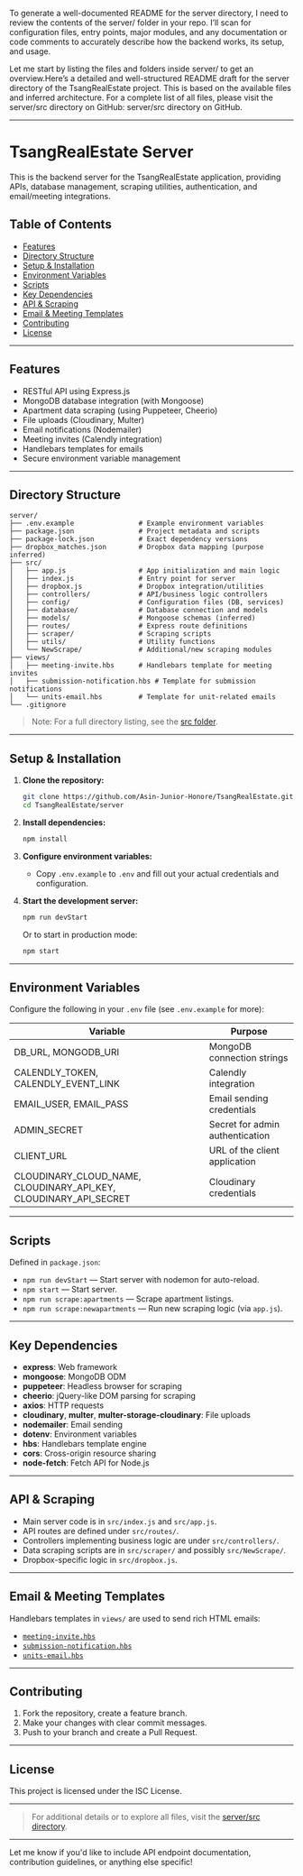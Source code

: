 To generate a well-documented README for the server directory, I need to review the contents of the server/ folder in your repo. I’ll scan for configuration files, entry points, major modules, and any documentation or code comments to accurately describe how the backend works, its setup, and usage.

Let me start by listing the files and folders inside server/ to get an overview.Here’s a detailed and well-structured README draft for the server directory of the TsangRealEstate project. This is based on the available files and inferred architecture. For a complete list of all files, please visit the server/src directory on GitHub: server/src directory on GitHub.

---

# TsangRealEstate Server

This is the backend server for the TsangRealEstate application, providing APIs, database management, scraping utilities, authentication, and email/meeting integrations.

## Table of Contents

- [Features](#features)
- [Directory Structure](#directory-structure)
- [Setup & Installation](#setup--installation)
- [Environment Variables](#environment-variables)
- [Scripts](#scripts)
- [Key Dependencies](#key-dependencies)
- [API & Scraping](#api--scraping)
- [Email & Meeting Templates](#email--meeting-templates)
- [Contributing](#contributing)
- [License](#license)

---

## Features

- RESTful API using Express.js
- MongoDB database integration (with Mongoose)
- Apartment data scraping (using Puppeteer, Cheerio)
- File uploads (Cloudinary, Multer)
- Email notifications (Nodemailer)
- Meeting invites (Calendly integration)
- Handlebars templates for emails
- Secure environment variable management

---

## Directory Structure

```
server/
├── .env.example                # Example environment variables
├── package.json                # Project metadata and scripts
├── package-lock.json           # Exact dependency versions
├── dropbox_matches.json        # Dropbox data mapping (purpose inferred)
├── src/
│   ├── app.js                  # App initialization and main logic
│   ├── index.js                # Entry point for server
│   ├── dropbox.js              # Dropbox integration/utilities
│   ├── controllers/            # API/business logic controllers
│   ├── config/                 # Configuration files (DB, services)
│   ├── database/               # Database connection and models
│   ├── models/                 # Mongoose schemas (inferred)
│   ├── routes/                 # Express route definitions
│   ├── scraper/                # Scraping scripts
│   ├── utils/                  # Utility functions
│   └── NewScrape/              # Additional/new scraping modules
├── views/
│   ├── meeting-invite.hbs      # Handlebars template for meeting invites
│   ├── submission-notification.hbs # Template for submission notifications
│   └── units-email.hbs         # Template for unit-related emails
└── .gitignore
```
> Note: For a full directory listing, see the [src folder](https://github.com/Asin-Junior-Honore/TsangRealEstate/tree/p2/server/src).

---

## Setup & Installation

1. **Clone the repository:**
   ```bash
   git clone https://github.com/Asin-Junior-Honore/TsangRealEstate.git
   cd TsangRealEstate/server
   ```

2. **Install dependencies:**
   ```bash
   npm install
   ```

3. **Configure environment variables:**
   - Copy `.env.example` to `.env` and fill out your actual credentials and configuration.

4. **Start the development server:**
   ```bash
   npm run devStart
   ```
   Or to start in production mode:
   ```bash
   npm start
   ```

---

## Environment Variables

Configure the following in your `.env` file (see `.env.example` for more):

| Variable                  | Purpose                                 |
|---------------------------|-----------------------------------------|
| DB_URL, MONGODB_URI       | MongoDB connection strings              |
| CALENDLY_TOKEN, CALENDLY_EVENT_LINK | Calendly integration         |
| EMAIL_USER, EMAIL_PASS    | Email sending credentials               |
| ADMIN_SECRET              | Secret for admin authentication         |
| CLIENT_URL                | URL of the client application           |
| CLOUDINARY_CLOUD_NAME, CLOUDINARY_API_KEY, CLOUDINARY_API_SECRET | Cloudinary credentials |

---

## Scripts

Defined in `package.json`:

- `npm run devStart` — Start server with nodemon for auto-reload.
- `npm start` — Start server.
- `npm run scrape:apartments` — Scrape apartment listings.
- `npm run scrape:newapartments` — Run new scraping logic (via `app.js`).

---

## Key Dependencies

- **express**: Web framework
- **mongoose**: MongoDB ODM
- **puppeteer**: Headless browser for scraping
- **cheerio**: jQuery-like DOM parsing for scraping
- **axios**: HTTP requests
- **cloudinary**, **multer**, **multer-storage-cloudinary**: File uploads
- **nodemailer**: Email sending
- **dotenv**: Environment variables
- **hbs**: Handlebars template engine
- **cors**: Cross-origin resource sharing
- **node-fetch**: Fetch API for Node.js

---

## API & Scraping

- Main server code is in `src/index.js` and `src/app.js`.
- API routes are defined under `src/routes/`.
- Controllers implementing business logic are under `src/controllers/`.
- Data scraping scripts are in `src/scraper/` and possibly `src/NewScrape/`.
- Dropbox-specific logic in `src/dropbox.js`.

---

## Email & Meeting Templates

Handlebars templates in `views/` are used to send rich HTML emails:

- [`meeting-invite.hbs`](https://github.com/Asin-Junior-Honore/TsangRealEstate/blob/p2/server/views/meeting-invite.hbs)
- [`submission-notification.hbs`](https://github.com/Asin-Junior-Honore/TsangRealEstate/blob/p2/server/views/submission-notification.hbs)
- [`units-email.hbs`](https://github.com/Asin-Junior-Honore/TsangRealEstate/blob/p2/server/views/units-email.hbs)

---

## Contributing

1. Fork the repository, create a feature branch.
2. Make your changes with clear commit messages.
3. Push to your branch and create a Pull Request.

---

## License

This project is licensed under the ISC License.

---

> For additional details or to explore all files, visit the [server/src directory](https://github.com/Asin-Junior-Honore/TsangRealEstate/tree/p2/server/src).

---

Let me know if you'd like to include API endpoint documentation, contribution guidelines, or anything else specific!